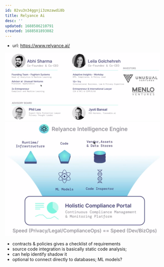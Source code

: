 ```yaml
---
id: 82vu3n34ggnji3zmzawdi8b
title: Relyance Ai
desc: ''
updated: 1688586210791
created: 1688581893082
---
```


- url: https://www.relyance.ai/

![](/assets/images/2023-07-05-11-53-17.png)
![](/assets/images/2023-07-05-11-56-53.png)
- contracts & policies gives a checklist of requirements
- source code integration is basically static code analysis; 
- can help identify shadow it
- optional to connect directly to databases; ML models?
